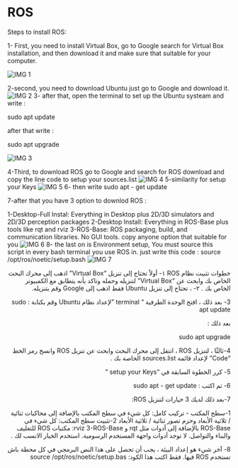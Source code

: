 # ROS

Steps to install ROS:

1- First, you need to install Virtual Box, go to Google search for  Virtual Box
installation, and then download it and make sure that suitable for your computer.

![IMG 1](https://github.com/FayAlothaimeen/ROS/blob/master/Images/IMG%201.jpg)

2-second, you need to download Ubuntu just go to Google and download it.
![IMG 2](https://github.com/FayAlothaimeen/ROS/blob/master/Images/IMG2.jpg)
3- after  that, open the terminal to set up the Ubuntu systeam and write :

sudo apt update

after that write :

sudo apt upgrade

![IMG 3](https://github.com/FayAlothaimeen/ROS/blob/master/Images/IMG3.jpg)

4-Third, to download ROS  go to Google and search for ROS download and copy the line code to setup your sources.list
![IMG 4](https://github.com/FayAlothaimeen/ROS/blob/master/Images/IMG4.jpg)
5-similarity for setup your Keys
![IMG 5](https://github.com/FayAlothaimeen/ROS/blob/master/Images/IMG5.jpg)
6- then write sudo apt - get update

7-after that you have 3 option to downlod ROS :

1-Desktop-Full Instal: Everything in Desktop plus 2D/3D simulators and 2D/3D perception packages
2-Desktop Install: Everything in ROS-Base plus tools like rqt and rviz
3-ROS-Base: ROS packaging, build, and communication libraries. No GUI tools.
copy anyone option that suitable for you
![IMG 6](https://github.com/FayAlothaimeen/ROS/blob/master/Images/IMG6.jpg)
8- the last on is Environment setup, You must source this script in every bash terminal you use ROS in.
just write this code : source /opt/ros/noetic/setup.bash
![IMG 7](https://github.com/FayAlothaimeen/ROS/blob/master/Images/IMG7.jpg)






<div dir="rtl" markdown="1">


خطوات تثبيت نظام ROS
١- أولاً تحتاج إلى تنزيل “Virtual Box” اذهب إلى محرك البحث الخاص بك وابحث عن “Virtual Box” لتنزيله وحمله وتاكد بأنه يتطابق مع الكمبيوتر الخاص بك .
٢- ، تحتاج إلى تنزيل Ubuntu فقط اذهب إلى Google وقم بتنزيله.

3- بعد ذلك ، افتح الوحدة الطرفية “ terminal  ”لإعداد نظام Ubuntu وقم بكتابة :
sudo apt update

بعد ذلك  :

sudo apt upgrade

4-ثالثًا ، لتنزيل ROS ، انتقل إلى محرك البحث  وابحث عن تنزيل ROS وانسخ رمز الخط
“Code”  لإعداد قائمة sources.list الخاصة بك .

5- كرر الخطوة السابقة في “setup your Keys ”

6- ثم اكتب :
 sudo apt - get update

7-بعد ذلك لديك 3 خيارات لتنزيل ROS:

1-سطح المكتب - تركيب كامل: كل شيء في سطح المكتب بالإضافة إلى محاكيات ثنائية / ثلاثية الأبعاد وحزم تصور ثنائية / ثلاثية الأبعاد
2-تثبيت سطح المكتب: كل شيء في ROS-Base بالإضافة إلى أدوات مثل rqt و rviz
3-ROS-Base: مكتبات ROS للتغليف والبناء والتواصل. لا توجد أدوات واجهة المستخدم الرسومية.
استخدم  الخيار الانسب لك .

8- آخر شيء هو إعداد البيئة ، يجب أن تحصل على هذا النص البرمجي في كل محطة باش تستخدم ROS فيها.
فقط اكتب هذا الكود: source /opt/ros/noetic/setup.bas


</div>
